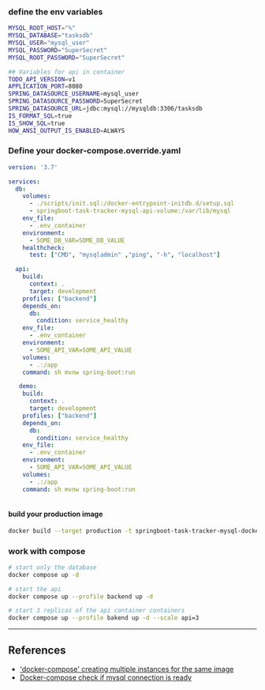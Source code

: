 

### define the env variables
```bash
MYSQL_ROOT_HOST="%"
MYSQL_DATABASE="tasksdb"
MYSQL_USER="mysql_user"
MYSQL_PASSWORD="SuperSecret"
MYSQL_ROOT_PASSWORD="SuperSecret"

## Variables for api in container
TODO_API_VERSION=v1
APPLICATION_PORT=8080
SPRING_DATASOURCE_USERNAME=mysql_user
SPRING_DATASOURCE_PASSWORD=SuperSecret
SPRING_DATASOURCE_URL=jdbc:mysql://mysqldb:3306/tasksdb
IS_FORMAT_SQL=true
IS_SHOW_SQL=true
HOW_ANSI_OUTPUT_IS_ENABLED=ALWAYS

```


### Define your docker-compose.override.yaml
```yaml
version: '3.7'

services: 
  db:    
    volumes:
      - ./scripts/init.sql:/docker-entrypoint-initdb.d/setup.sql 
      - springboot-task-tracker-mysql-api-volume:/var/lib/mysql
    env_file:
      - .env_container    
    environment:
      - SOME_DB_VAR=SOME_DB_VALUE
    healthcheck:
      test: ["CMD", "mysqladmin" ,"ping", "-h", "localhost"]

  api:
    build: 
      context: .
      target: development
    profiles: ["backend"]
    depends_on:
      db:
        condition: service_healthy
    env_file:
      - .env_container
    environment:
      - SOME_API_VAR=SOME_API_VALUE
    volumes:
      - .:/app
    command: sh mvnw spring-boot:run

   demo:
    build: 
      context: .
      target: development
    profiles: ["backend"]
    depends_on:
      db:
        condition: service_healthy
    env_file:
      - .env_container
    environment:
      - SOME_API_VAR=SOME_API_VALUE
    volumes:
      - .:/app
    command: sh mvnw spring-boot:run



```

#### build your production image
```bash
docker build --target production -t springboot-task-tracker-mysql-docker:v1 .
```


### work with compose
```bash
# start only the database
docker compose up -d

# start the api
docker compose up --profile backend up -d

# start 3 replicas of the api container containers
docker compose up --profile bakend up -d --scale api=3
```

---

## References


- ['docker-compose' creating multiple instances for the same image](https://stackoverflow.com/questions/39663096/docker-compose-creating-multiple-instances-for-the-same-image)
- [Docker-compose check if mysql connection is ready](https://stackoverflow.com/questions/42567475/docker-compose-check-if-mysql-connection-is-ready)